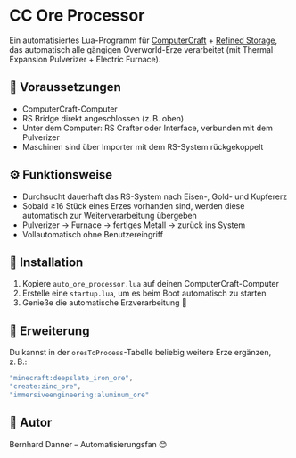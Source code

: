 # CC Ore Processor

Ein automatisiertes Lua-Programm für [ComputerCraft](https://www.curseforge.com/minecraft/mc-mods/computercraft) + [Refined Storage](https://www.curseforge.com/minecraft/mc-mods/refined-storage), das automatisch alle gängigen Overworld-Erze verarbeitet (mit Thermal Expansion Pulverizer + Electric Furnace).

## 🔧 Voraussetzungen

- ComputerCraft-Computer
- RS Bridge direkt angeschlossen (z. B. oben)
- Unter dem Computer: RS Crafter oder Interface, verbunden mit dem Pulverizer
- Maschinen sind über Importer mit dem RS-System rückgekoppelt

## ⚙️ Funktionsweise

- Durchsucht dauerhaft das RS-System nach Eisen-, Gold- und Kupfererz
- Sobald ≥16 Stück eines Erzes vorhanden sind, werden diese automatisch zur Weiterverarbeitung übergeben
- Pulverizer → Furnace → fertiges Metall → zurück ins System
- Vollautomatisch ohne Benutzereingriff

## 📜 Installation

1. Kopiere `auto_ore_processor.lua` auf deinen ComputerCraft-Computer
2. Erstelle eine `startup.lua`, um es beim Boot automatisch zu starten
3. Genieße die automatische Erzverarbeitung 🚀

## 🧱 Erweiterung

Du kannst in der `oresToProcess`-Tabelle beliebig weitere Erze ergänzen, z. B.:

```lua
"minecraft:deepslate_iron_ore",
"create:zinc_ore",
"immersiveengineering:aluminum_ore"
```

## 👤 Autor

Bernhard Danner – Automatisierungsfan 😊
